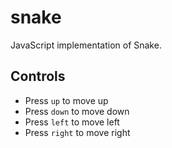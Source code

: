 # snake
JavaScript implementation of Snake.

## Controls
<ul>
  <li>Press <code>up</code> to move up</li>
  <li>Press <code>down</code> to move down</li>
  <li>Press <code>left</code> to move left</li>
  <li>Press <code>right</code> to move right</li>
</ul>
